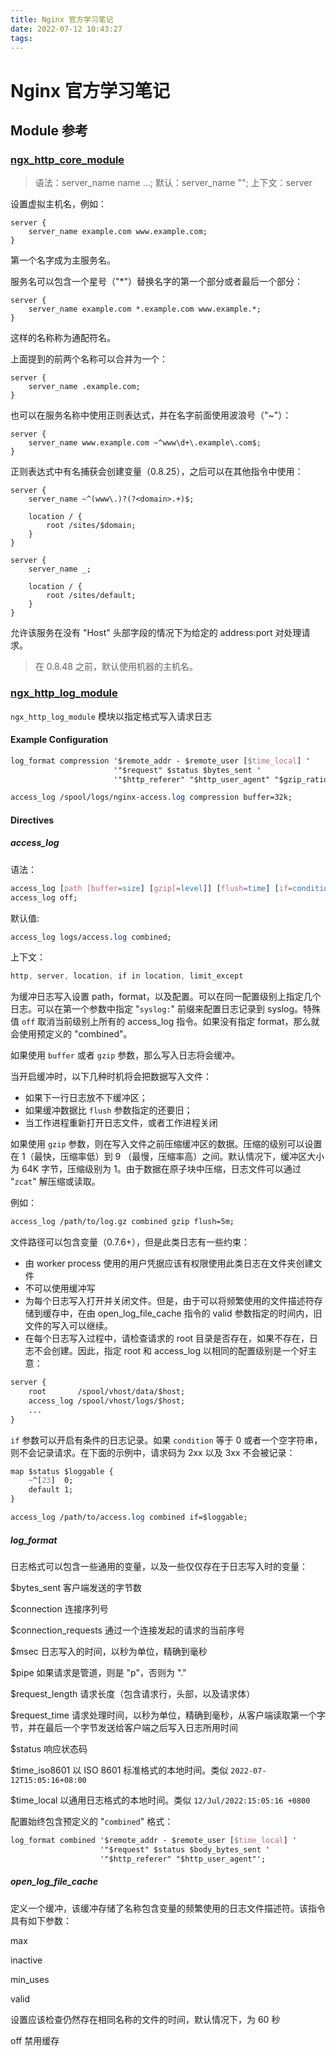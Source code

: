```yaml
---
title: Nginx 官方学习笔记
date: 2022-07-12 10:43:27
tags:
---
```


# Nginx 官方学习笔记



## Module 参考

### [ngx_http_core_module](https://nginx.org/en/docs/http/ngx_http_core_module.html)


> 语法：server_name name ...;
> 默认：server_name "";
> 上下文：server

设置虚拟主机名，例如：

```nginx
server {
    server_name example.com www.example.com;
}
```

第一个名字成为主服务名。

服务名可以包含一个星号（"*"）替换名字的第一个部分或者最后一个部分：

```nginx
server {
    server_name example.com *.example.com www.example.*;
}
```

这样的名称称为通配符名。

上面提到的前两个名称可以合并为一个：

```nginx
server {
    server_name .example.com;
}
```

也可以在服务名称中使用正则表达式，并在名字前面使用波浪号（"~"）：

```nginx
server {
    server_name www.example.com ~^www\d+\.example\.com$;
}
```

正则表达式中有名捕获会创建变量（0.8.25），之后可以在其他指令中使用：

```nginx
server {
    server_name ~^(www\.)?(?<domain>.+)$;

    location / {
        root /sites/$domain;
    }
}

server {
    server_name _;

    location / {
        root /sites/default;
    }
}
```

允许该服务在没有 "Host" 头部字段的情况下为给定的 address:port 对处理请求。

> 在 0.8.48 之前，默认使用机器的主机名。




### [ngx_http_log_module](https://nginx.org/en/docs/http/ngx_http_log_module.html)

`ngx_http_log_module` 模块以指定格式写入请求日志

#### Example Configuration

```css
log_format compression '$remote_addr - $remote_user [$time_local] '
                       '"$request" $status $bytes_sent '
                       '"$http_referer" "$http_user_agent" "$gzip_ratio"';

access_log /spool/logs/nginx-access.log compression buffer=32k;
```

#### Directives


##### access_log

语法：
```css
access_log [path [buffer=size] [gzip[=level]] [flush=time] [if=condition]];
access_log off;
```
默认值:
```css
access_log logs/access.log combined;
```
上下文：

```css
http, server, location, if in location, limit_except
```

为缓冲日志写入设置 path，format，以及配置。可以在同一配置级别上指定几个日志。可以在第一个参数中指定 "`syslog:`" 前缀来配置日志记录到 syslog。特殊值 `off` 取消当前级别上所有的 access_log 指令。如果没有指定 format，那么就会使用预定义的 "combined"。

如果使用 `buffer` 或者 `gzip` 参数，那么写入日志将会缓冲。

当开启缓冲时，以下几种时机将会把数据写入文件：

- 如果下一行日志放不下缓冲区；
- 如果缓冲数据比 `flush` 参数指定的还要旧；
- 当工作进程重新打开日志文件，或者工作进程关闭


如果使用 `gzip` 参数，则在写入文件之前压缩缓冲区的数据。压缩的级别可以设置在 1（最快，压缩率低）到 9 （最慢，压缩率高）之间。默认情况下，缓冲区大小为 64K 字节，压缩级别为 1。由于数据在原子块中压缩，日志文件可以通过 "`zcat`" 解压缩或读取。

例如：

```bash
access_log /path/to/log.gz combined gzip flush=5m;
```

文件路径可以包含变量（0.7.6+），但是此类日志有一些约束：

- 由 worker process 使用的用户凭据应该有权限使用此类日志在文件夹创建文件
- 不可以使用缓冲写
- 为每个日志写入打开并关闭文件。但是，由于可以将频繁使用的文件描述符存储到缓存中，在由 open_log_file_cache 指令的 valid 参数指定的时间内，旧文件的写入可以继续。
- 在每个日志写入过程中，请检查请求的 root 目录是否存在，如果不存在，日志不会创建。因此，指定 root 和 access_log 以相同的配置级别是一个好主意：

```css
server {
    root       /spool/vhost/data/$host;
    access_log /spool/vhost/logs/$host;
    ...
}
```

`if` 参数可以开启有条件的日志记录。如果 `condition` 等于 0 或者一个空字符串，则不会记录请求。在下面的示例中，请求码为 2xx 以及 3xx 不会被记录：

```css
map $status $loggable {
    ~^[23]  0;
    default 1;
}

access_log /path/to/access.log combined if=$loggable;
```

##### log_format

日志格式可以包含一些通用的变量，以及一些仅仅存在于日志写入时的变量：

$bytes_sent 客户端发送的字节数

$connection 连接序列号

$connection_requests 通过一个连接发起的请求的当前序号

$msec 日志写入的时间，以秒为单位，精确到毫秒

$pipe 如果请求是管道，则是 "p"，否则为 "."

$request_length 请求长度（包含请求行，头部，以及请求体）

$request_time 请求处理时间，以秒为单位，精确到毫秒，从客户端读取第一个字节，并在最后一个字节发送给客户端之后写入日志所用时间

$status 响应状态码

$time_iso8601 以 ISO 8601 标准格式的本地时间。类似 `2022-07-12T15:05:16+08:00`

$time_local 以通用日志格式的本地时间。类似 `12/Jul/2022:15:05:16 +0800`


配置始终包含预定义的 "`combined`" 格式：

```css
log_format combined '$remote_addr - $remote_user [$time_local] '
                    '"$request" $status $body_bytes_sent '
                    '"$http_referer" "$http_user_agent"';
```


##### open_log_file_cache

定义一个缓冲，该缓冲存储了名称包含变量的频繁使用的日志文件描述符。该指令具有如下参数：

max

inactive

min_uses

valid

设置应该检查仍然存在相同名称的文件的时间，默认情况下，为 60 秒

off
禁用缓存